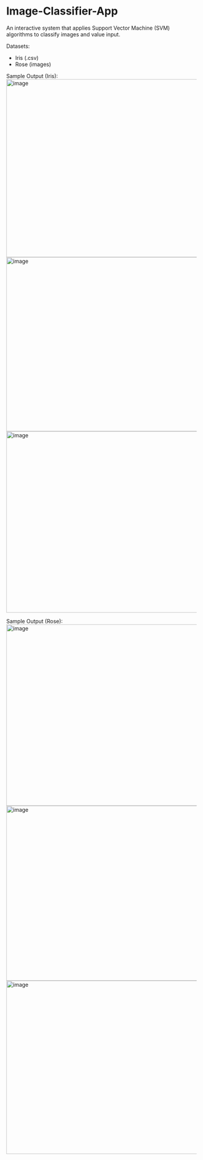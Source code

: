 # Image-Classifier-App
An interactive system that applies Support Vector Machine (SVM) algorithms to classify images and value input.

Datasets:
- Iris (.csv)
- Rose (images)

Sample Output (Iris):
<img width="883" height="470" alt="image" src="https://github.com/user-attachments/assets/3323cca5-434d-4773-aee3-dbbc495b9afe" />
<img width="874" height="460" alt="image" src="https://github.com/user-attachments/assets/d0a92ebb-ce37-42a8-9145-b40f049de929" />
<img width="894" height="479" alt="image" src="https://github.com/user-attachments/assets/d9e7b87f-f06b-40a3-b275-87c265c7819c" />

Sample Output (Rose):
<img width="900" height="479" alt="image" src="https://github.com/user-attachments/assets/c61f08dd-55b8-41ef-88db-8cc2646f1d1b" />
<img width="871" height="462" alt="image" src="https://github.com/user-attachments/assets/015d5156-8186-4c62-86b5-4e3466aaaf3d" />
<img width="859" height="458" alt="image" src="https://github.com/user-attachments/assets/f5d7135f-9ee0-4e68-9e8e-0c7d1a14805f" />






